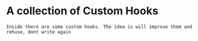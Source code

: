 # A collection of Custom Hooks 

```
Inside there are some custom hooks. The idea is will improve them and rehuse, dont write again
```